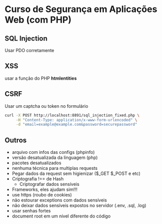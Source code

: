 # Curso de Segurança em Aplicações Web (com PHP)

## SQL Injection
Usar PDO corretamente

## XSS
usar a função do PHP **htmlentities**

## CSRF
Usar um captcha ou token no formulário
```sh
curl -X POST http://localhost:8891/sql_injection_fixed.php \
     -H "Content-Type: application/x-www-form-urlencoded" \
     -d "email=example@example.com&password=securepassword"
```

## Outros
 - arquivo com infos das configs (phpinfo)
 - versão desatualizada da linguagem (php)
 - pacotes desatualizados
 - nenhuma técnica para multiplas requests
 - Pegar dados da request sem higienizar ($_GET $_POST e etc)
 - Criptografia !== de Hash
    - Criptografar dados sensíveis
 - Frameworks, eles ajudam sim!!!
 - use https (roubo de cookies)
 - não estourar exceptions com dados sensíveis
 - não deixar dados sensíveis expostos no servidor (.env, .sql, .log)
 - usar senhas fortes
 - document root em um nível diferente do código